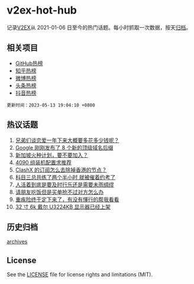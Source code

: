 # v2ex-hot-hub

 记录[V2EX](https://www.v2ex.com/)从 2021-01-06 日至今的热门话题。每小时抓取一次数据，按天[归档](archives)。
 
 ## 相关项目

- [GitHub热榜](https://github.com/lonnyzhang423/github-hot-hub)
- [知乎热榜](https://github.com/lonnyzhang423/zhihu-hot-hub)
- [微博热榜](https://github.com/lonnyzhang423/weibo-hot-hub)
- [头条热榜](https://github.com/lonnyzhang423/toutiao-hot-hub)
- [抖音热榜](https://github.com/lonnyzhang423/douyin-hot-hub)


 `更新时间：2023-05-13 19:04:10 +0800`

## 热议话题

1. [兄弟们谈恋爱一年下来大概要多花多少钱呢？](https://www.v2ex.com/t/939678)
1. [Google 刚刚发布了 8 个新的顶级域名后缀](https://www.v2ex.com/t/939672)
1. [新加坡火种计划，要不要加入？](https://www.v2ex.com/t/939666)
1. [4090 组装机配置求推荐](https://www.v2ex.com/t/939695)
1. [ClashX 的订阅怎么去除掉香港的节点？](https://www.v2ex.com/t/939685)
1. [科目三总共练了两个半小时 就被催着约考了](https://www.v2ex.com/t/939702)
1. [人活着到底是要及时行乐还是需要未雨绸缪](https://www.v2ex.com/t/939703)
1. [请朋友吃饭但是买单抢不过对方怎么办](https://www.v2ex.com/t/939664)
1. [重疾险终于定下来了，有没有懂行的帮我看看](https://www.v2ex.com/t/939762)
1. [32 寸 6k 戴尔 U3224KB 显示器已经上架](https://www.v2ex.com/t/939654)

## 历史归档

[archives](archives)

## License

See the [LICENSE](LICENSE) file for license rights and limitations (MIT).
